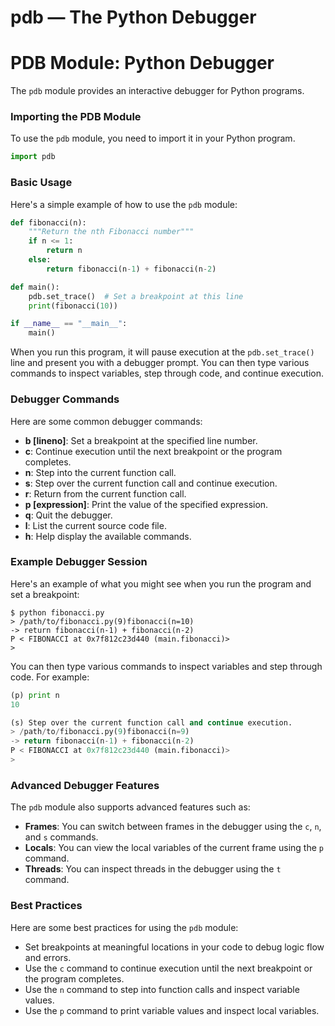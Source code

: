 # pdb — The Python Debugger

**PDB Module: Python Debugger**
=====================================

The `pdb` module provides an interactive debugger for Python programs.

### Importing the PDB Module

To use the `pdb` module, you need to import it in your Python program.
```python
import pdb
```

### Basic Usage

Here's a simple example of how to use the `pdb` module:
```python
def fibonacci(n):
    """Return the nth Fibonacci number"""
    if n <= 1:
        return n
    else:
        return fibonacci(n-1) + fibonacci(n-2)

def main():
    pdb.set_trace()  # Set a breakpoint at this line
    print(fibonacci(10))

if __name__ == "__main__":
    main()
```

When you run this program, it will pause execution at the `pdb.set_trace()` line and present you with a debugger prompt. You can then type various commands to inspect variables, step through code, and continue execution.

### Debugger Commands

Here are some common debugger commands:

*   **b [lineno]**: Set a breakpoint at the specified line number.
*   **c**: Continue execution until the next breakpoint or the program completes.
*   **n**: Step into the current function call.
*   **s**: Step over the current function call and continue execution.
*   **r**: Return from the current function call.
*   **p [expression]**: Print the value of the specified expression.
*   **q**: Quit the debugger.
*   **l**: List the current source code file.
*   **h**: Help display the available commands.

### Example Debugger Session

Here's an example of what you might see when you run the program and set a breakpoint:
```
$ python fibonacci.py
> /path/to/fibonacci.py(9)fibonacci(n=10)
-> return fibonacci(n-1) + fibonacci(n-2)
P < FIBONACCI at 0x7f812c23d440 (main.fibonacci)>
>
```

You can then type various commands to inspect variables and step through code. For example:
```python
(p) print n
10

(s) Step over the current function call and continue execution.
> /path/to/fibonacci.py(9)fibonacci(n=9)
-> return fibonacci(n-1) + fibonacci(n-2)
P < FIBONACCI at 0x7f812c23d440 (main.fibonacci)>
>
```

### Advanced Debugger Features

The `pdb` module also supports advanced features such as:

*   **Frames**: You can switch between frames in the debugger using the `c`, `n`, and `s` commands.
*   **Locals**: You can view the local variables of the current frame using the `p` command.
*   **Threads**: You can inspect threads in the debugger using the `t` command.

### Best Practices

Here are some best practices for using the `pdb` module:

*   Set breakpoints at meaningful locations in your code to debug logic flow and errors.
*   Use the `c` command to continue execution until the next breakpoint or the program completes.
*   Use the `n` command to step into function calls and inspect variable values.
*   Use the `p` command to print variable values and inspect local variables.
